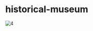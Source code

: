 # historical-museum

![4](https://github.com/mohammadarchitect20/historical-museum/assets/142441741/03882d77-9f31-417a-b18f-da2c2b468ab8)
